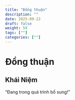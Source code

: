 ```yaml
---
title: "Đồng thuận"
description: ""
date: 2025-09-22
draft: false
weight: 59
tags: [""]
categories: [""]
---
```


# Đồng thuận

<!-- **Mã:** 
**Nhóm:**  -->

## Khái Niệm

“Đang trong quá trình bổ sung!”